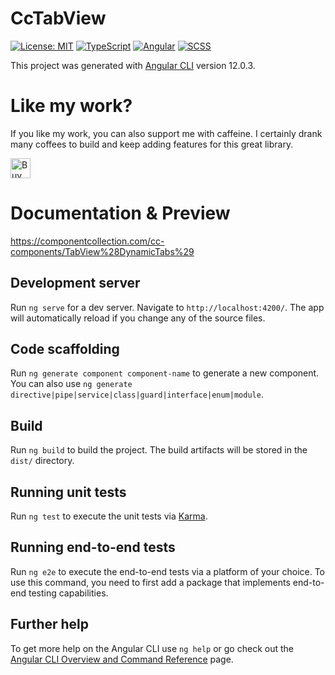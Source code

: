 # CcTabView

[![License: MIT](https://img.shields.io/badge/License-MIT-yellow.svg)](https://opensource.org/licenses/MIT)
[![TypeScript](https://img.shields.io/badge/%3C%2F%3E-TypeScript-%230074c1.svg)](http://www.typescriptlang.org/)
[![Angular](https://img.shields.io/badge/%3C%2F%3E-Angular-red.svg)](https://angular.io/)
[![SCSS](https://img.shields.io/badge/%3C%2F%3E-Angular-%23ff69b4.svg)](https://angular.io/)


This project was generated with [Angular CLI](https://github.com/angular/angular-cli) version 12.0.3.

# Like my work?
If you like my work, you can also support me with caffeine. I certainly drank many coffees to build and keep adding features for this great library.

<a href='https://ko-fi.com/componentcollection'
     target='_blank'>
    <img height='30'
         style='border:0px;height:32px;'
         src='https://uploads-ssl.webflow.com/5c14e387dab576fe667689cf/5cbed8a4cf61eceb26012821_SupportMe_red-p-500.png'
         border='0'
         alt='Buy Me a Coffee at ko-fi.com' />
</a>

# Documentation & Preview

https://componentcollection.com/cc-components/TabView%28DynamicTabs%29

## Development server

Run `ng serve` for a dev server. Navigate to `http://localhost:4200/`. The app will automatically reload if you change any of the source files.

## Code scaffolding

Run `ng generate component component-name` to generate a new component. You can also use `ng generate directive|pipe|service|class|guard|interface|enum|module`.

## Build

Run `ng build` to build the project. The build artifacts will be stored in the `dist/` directory.

## Running unit tests

Run `ng test` to execute the unit tests via [Karma](https://karma-runner.github.io).

## Running end-to-end tests

Run `ng e2e` to execute the end-to-end tests via a platform of your choice. To use this command, you need to first add a package that implements end-to-end testing capabilities.

## Further help

To get more help on the Angular CLI use `ng help` or go check out the [Angular CLI Overview and Command Reference](https://angular.io/cli) page.
